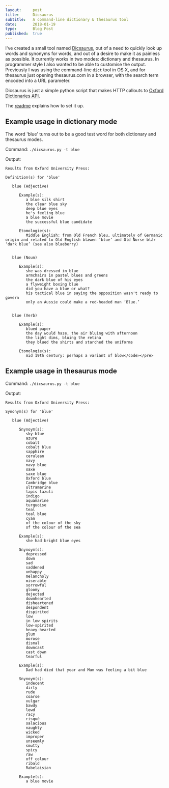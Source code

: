 ```yaml
---
layout:     post
title:      Dicsaurus
subtitle:   A command-line dictionary & thesaurus tool
date:       2018-01-19
type:       Blog Post
published:  true
---
```



I've created a small tool named [Dicsaurus](https://github.com/robinrob/dicsaurus), out of a need to quickly look up
 words and synonyms for words, and out of a desire to make it as painless as possible. It currently works in two
 modes: dictionary and thesaurus. In programmer style I also
  wanted to be able to customise the output. Previously I was using the command-line `dict` tool in OS X, and for
  thesaurus just opening thesaurus.com in a browser, with the search term encoded into a URL parameter.

Dicsaurus is just a simple python script that makes HTTP callouts to [Oxford Dictionaries API](https://developer.oxforddictionaries.com/).

The [readme](https://github.com/robinrob/dicsaurus/blob/master/README.md) explains how to set it up.

## Example usage in dictionary mode
The word 'blue' turns out to be a good test word for both dictionary and thesaurus modes.

Command: `./dicsaurus.py -t blue`

Output:

```plaintext
Results from Oxford University Press:

Definition(s) for 'blue'

   blue (Adjective)

      Example(s):
         a blue silk shirt
         the clear blue sky
         deep blue eyes
         he's feeling blue
         a blue movie
         the successful blue candidate

      Etomologie(s):
         Middle English: from Old French bleu, ultimately of Germanic origin and related to Old English blǣwen ‘blue’ and Old Norse blár ‘dark blue’ (see also blaeberry)


   blue (Noun)

      Example(s):
         she was dressed in blue
         armchairs in pastel blues and greens
         the dark blue of his eyes
         a flyweight boxing blue
         did you have a blue or what?
         his tactical blue in saying the opposition wasn't ready to govern
         only an Aussie could make a red-headed man ‘Blue.’


   blue (Verb)

      Example(s):
         blued paper
         the day would haze, the air bluing with afternoon
         the light dims, bluing the retina
         they blued the shirts and starched the uniforms

      Etomologie(s):
         mid 19th century: perhaps a variant of blow</code></pre>
```

## Example usage in thesaurus mode
Command: `./dicsaurus.py -t blue`

Output:

```plaintext
Results from Oxford University Press:

Synonym(s) for 'blue'

   blue (Adjective)

      Snynoym(s):
         sky-blue
         azure
         cobalt
         cobalt blue
         sapphire
         cerulean
         navy
         navy blue
         saxe
         saxe blue
         Oxford blue
         Cambridge blue
         ultramarine
         lapis lazuli
         indigo
         aquamarine
         turquoise
         teal
         teal blue
         cyan
         of the colour of the sky
         of the colour of the sea

      Example(s):
         she had bright blue eyes

      Snynoym(s):
         depressed
         down
         sad
         saddened
         unhappy
         melancholy
         miserable
         sorrowful
         gloomy
         dejected
         downhearted
         disheartened
         despondent
         dispirited
         low
         in low spirits
         low-spirited
         heavy-hearted
         glum
         morose
         dismal
         downcast
         cast down
         tearful

      Example(s):
         Dad had died that year and Mum was feeling a bit blue

      Snynoym(s):
         indecent
         dirty
         rude
         coarse
         vulgar
         bawdy
         lewd
         racy
         risqué
         salacious
         naughty
         wicked
         improper
         unseemly
         smutty
         spicy
         raw
         off colour
         ribald
         Rabelaisian

      Example(s):
         a blue movie

```
